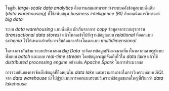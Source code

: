
โซลูชัน _large-scale data analytics_ คือการผสมผสานระหว่างระบบคลังข้อมูลแบบดั้งเดิม (_data warehousing_) ที่ใช้สนับสนุน _business intelligence (BI)_ กับเทคนิคการวิเคราะห์ _big data_ 

ระบบ _data warehousing_ แบบดั้งเดิม มักเริ่มจากการ _copy_ ข้อมูลจากระบบธุรกรรม (_transactional data stores_) แล้วโหลดเข้าไปยังฐานข้อมูลแบบ _relational_ ที่ออกแบบ _schema_ ไว้ให้เหมาะสำหรับการสืบค้นและสร้างโมเดลแบบ _multidimensional_

ในทางตรงกันข้าม ระบบประมวลผล _Big Data_ จะจัดการข้อมูลปริมาณมากที่มาในหลากหลายรูปแบบ ทั้งแบบ _batch_ และแบบ _real-time stream_ โดยข้อมูลจะถูกจัดเก็บไว้ใน _data lake_ แล้วใช้ _distributed processing engine_ อย่างเช่น _Apache Spark_ ในการประมวลผล

การรวมกันของการจัดเก็บข้อมูลที่ยืดหยุ่นใน _data lake_ และความสามารถในการวิเคราะห์แบบ _SQL_ จาก _data warehouse_ นำไปสู่รูปแบบการออกแบบระบบวิเคราะห์ข้อมูลขนาดใหญ่ที่เรียกว่า _data lakehouse_

